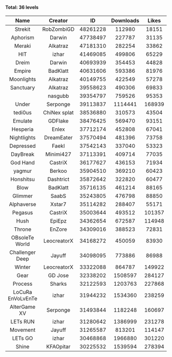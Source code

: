 #### Total: 36 levels

| Name | Creator | ID | Downloads | Likes |
|:---:|:---:|:---:|:---:|:---:|
| Strekit | RobZombiGD | 48261228 | 112980 | 18151
| Aphorism | Darwin | 47738497 | 227787 | 31135
| Meraki | Alkatraz | 47181310 | 282254 | 33862
| HIT | izhar | 41469085 | 499806 | 65229
| Dreim | Darwin | 40693939 | 354453 | 44828
| Empire | BadKlatt | 40631606 | 593386 | 81976
| Moonlights | Alkatraz | 40149755 | 422549 | 57278
| Sanctuary | Alkatraz | 39558623 | 490306 | 69833
|   | nasgubb | 39354797 | 759526 | 95353
| Under | Serponge | 39113837 | 1114441 | 168939
| tedi0us | ChiNex splat | 38536880 | 310573 | 43504
| Emulate | GDFlake | 38476425 | 569470 | 93151
| Hesperia | Enlex | 37712174 | 452808 | 67041
| Nightlights | DreamEater | 37570494 | 481396 | 73758
| Depressed | FaekI | 37542143 | 337040 | 53323
| DayBreak | Minimi427 | 37113391 | 409714 | 77035
| God Hand | CastriX | 36177627 | 436153 | 71934
| yagmur | Berkoo | 35904510 | 369210 | 60423
| Honshitsu | Dashtrict | 35872642 | 322820 | 60477
| Blow | BadKlatt | 35716135 | 461214 | 88165
| Glimmer | SaabS | 35243805 | 476798 | 88850
| Alphaverse | Xstar7 | 35114282 | 288407 | 55171
| Pegasus | CastriX | 35003644 | 493512 | 101357
| Hush | EpiEpz | 34362654 | 672587 | 114948
| Throne | EnZore | 34309016 | 388523 | 72831
| OBsoleTe World | LeocreatorX | 34168272 | 450059 | 83930
| Challenger Deep | Jayuff | 34098095 | 773886 | 86988
| Winter | LeocreatorX | 33322088 | 864787 | 149922
| Gear | GD Jose | 32338202 | 1508597 | 284127
| Process | Sharks | 32122593 | 1203763 | 227868
| LoCuRa EnVoLvEnTe | izhar | 31944232 | 1534360 | 238259
| AlterGame XV | Serponge | 31493844 | 1182248 | 160697
| LETs  RUN | izhar | 31280642 | 1386999 | 231278
| Movement | Jayuff | 31265587 | 813201 | 114147
| LETs GO | izhar | 30468868 | 1966880 | 301220
| Shine | KFAOpitar | 30225532 | 1539594 | 278394
